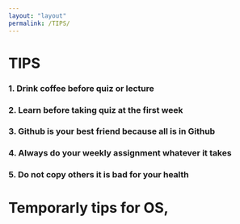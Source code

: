 ```yaml
---
layout: "layout"
permalink: /TIPS/
---
```


# TIPS

### 1. Drink coffee before quiz or lecture

### 2. Learn before taking quiz at the first week

### 3. Github is your best friend because all is in Github

### 4. Always do your weekly assignment whatever it takes

### 5. Do not copy others it is bad for your health

# Temporarly tips for OS,
